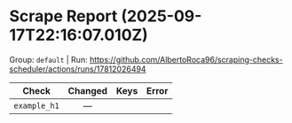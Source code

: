 # Scrape Report (2025-09-17T22:16:07.010Z)

Group: `default`  |  Run: https://github.com/AlbertoRoca96/scraping-checks-scheduler/actions/runs/17812026494

| Check | Changed | Keys | Error |
|---|:---:|:--|:--|
| `example_h1` | — |  |  |
